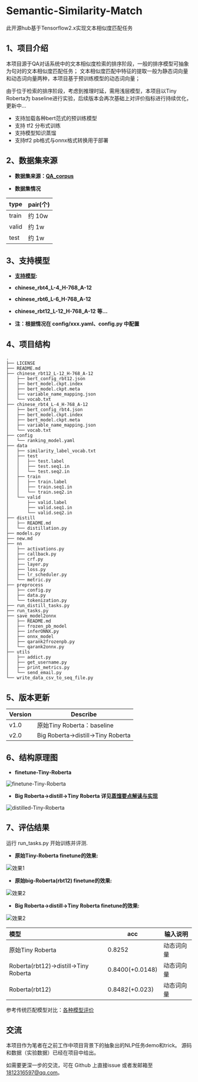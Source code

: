 # Semantic-Similarity-Match
此开源hub基于Tensorflow2.x实现文本相似度匹配任务

## 1、项目介绍
本项目源于QA对话系统中的文本相似度检索的排序阶段，一般的排序模型可抽象为句对的文本相似度匹配任务； 文本相似度匹配中特征的提取一般为静态词向量和动态词向量两种，本项目基于预训练模型的动态词向量；

由于位于检索的排序阶段，考虑到推理时延，需用浅层模型，本项目以Tiny Roberta为 baseline进行实验，后续版本会再次基础上对评价指标进行持续优化，更新中...  

- 支持加载各种bert范式的预训练模型
- 支持 tf2 分布式训练
- 支持模型知识蒸馏
- 支持tf2 pb格式与onnx格式转换用于部署  

## 2、数据集来源

* **数据集来源：[QA_corpus]()**

* **数据集情况**

type     |pair(个)
:-------|---
train |约 10w
valid |约 1w
test |约 1w

## 3、支持模型

* **[支持模型](https://github.com/ymcui/Chinese-BERT-wwm):**

* **chinese_rbt4_L-4_H-768_A-12**

* **chinese_rbt6_L-6_H-768_A-12**

* **chinese_rbt12_L-12_H-768_A-12** **等...**

* **注：根据情况在 config/xxx.yaml、config.py 中配置**


## 4、项目结构

```
.
├── LICENSE
├── README.md
├── chinese_rbt12_L-12_H-768_A-12
│   ├── bert_config_rbt12.json
│   ├── bert_model.ckpt.index
│   ├── bert_model.ckpt.meta
│   ├── variable_name_mapping.json
│   └── vocab.txt
├── chinese_rbt4_L-4_H-768_A-12
│   ├── bert_config_rbt4.json
│   ├── bert_model.ckpt.index
│   ├── bert_model.ckpt.meta
│   ├── variable_name_mapping.json
│   └── vocab.txt
├── config
│   └── ranking_model.yaml
├── data
│   ├── similarity_label_vocab.txt
│   ├── test
│   │   ├── test.label
│   │   ├── test.seq1.in
│   │   └── test.seq2.in
│   ├── train
│   │   ├── train.label
│   │   ├── train.seq1.in
│   │   └── train.seq2.in
│   └── valid
│       ├── valid.label
│       ├── valid.seq1.in
│       └── valid.seq2.in
├── distill
│   ├── README.md
│   └── distillation.py
├── models.py
├── new.md
├── nn
│   ├── activations.py
│   ├── callback.py
│   ├── crf.py
│   ├── layer.py
│   ├── loss.py
│   ├── lr_scheduler.py
│   └── metric.py
├── preprocess
│   ├── config.py
│   ├── data.py
│   └── tokenization.py
├── run_distill_tasks.py
├── run_tasks.py
├── save_model2onnx
│   ├── README.md
│   ├── frozen_pb_model
│   ├── inferONNX.py
│   ├── onnx_model
│   ├── qarank2frozenpb.py
│   └── qarank2onnx.py
├── utils
│   ├── addict.py
│   ├── get_username.py
│   ├── print_metrics.py
│   └── send_email.py
└── write_data_csv_to_seq_file.py
```

## 5、版本更新
Version |Describe
:-------|---
v1.0 |原始Tiny Roberta：baseline
v2.0 |Big Roberta->distill->Tiny Roberta

## 6、结构原理图

* **finetune-Tiny-Roberta**

![finetune-Tiny-Roberta](https://github.com/xuyingjie521/Semantic-Similarity-Match/blob/main/images/finetune-Tiny-Roberta-picture.png)


* **Big Roberta->distill->Tiny Roberta 详见[蒸馏要点解读与实现](https://github.com/xuyingjie521/Semantic-Similarity-Match/tree/main/distill)**

![distilled-Tiny-Roberta](https://github.com/xuyingjie521/Semantic-Similarity-Match/blob/main/images/distilled-Tiny-Roberta-picture.png)


## 7、评估结果

运行 run_tasks.py 开始训练并评测.

* **原始Tiny-Roberta finetune的效果:**

![效果1](https://github.com/xuyingjie521/Semantic-Similarity-Match/blob/main/images/test_result1.png)  

* **原始big-Roberta(rbt12) finetune的效果:**  

![效果2](https://github.com/xuyingjie521/Semantic-Similarity-Match/blob/main/images/rbt12_result.jpeg)

* **Big Roberta->distill->Tiny Roberta finetune的效果:**  

![效果2](https://github.com/xuyingjie521/Semantic-Similarity-Match/blob/main/images/distill_result.jpeg)  

模型 |acc |输入说明
:-------|------|----
原始Tiny Roberta |0.8252 |动态词向量
Roberta(rbt12)->distill->Tiny Roberta |0.8400(+0.0148) |动态词向量
Roberta(rbt12) |0.8482(+0.023) |动态词向量

参考传统匹配模型对比：[各种模型评价](https://github.com/terrifyzhao/text_matching)
  

## 交流

本项目作为笔者在之前工作中项目背景下的抽象出的NLP任务demo和trick。 源码和数据（实验数据）已经在项目中给出。

如需要更深一步的交流，可在 Github 上直接issue 或者发邮箱至 1812316597@qq.com。